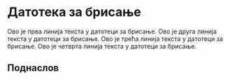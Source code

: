 # Датотека за брисање

Ово је прва линија текста у датотеци за брисање.
Ово је друга линија текста у датотеци за брисање.
Ово је трећа линија текста у датотеци за брисање.
Ово је четврта линија текста у датотеци за брисање.

## Поднаслов

